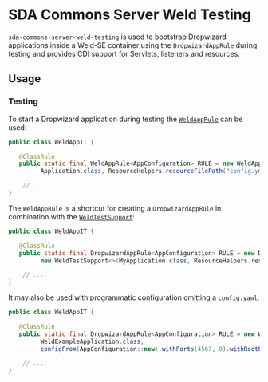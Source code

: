 # SDA Commons Server Weld Testing

`sda-commons-server-weld-testing` is used to bootstrap Dropwizard applications inside a Weld-SE container using the
`DropwizardAppRule` during testing and provides CDI support for Servlets, listeners and resources.

## Usage

### Testing

To start a Dropwizard application during testing the [`WeldAppRule`](./src/main/java/org/sdase/commons/server/weld/testing/WeldAppRule.java) can be used:

```java
public class WeldAppIT {

   @ClassRule
   public static final WeldAppRule<AppConfiguration> RULE = new WeldAppRule<>(
         Application.class, ResourceHelpers.resourceFilePath("config.yml"));

    // ...
} 
```
 
The `WeldAppRule` is a shortcut for creating a `DropwizardAppRule` in combination with the [`WeldTestSupport`](./src/main/java/org/sdase/commons/server/weld/testing/WeldTestSupport.java):
 
```java
public class WeldAppIT {

   @ClassRule
   public static final DropwizardAppRule<AppConfiguration> RULE = new DropwizardAppRule<>(
         new WeldTestSupport<>(MyApplication.class, ResourceHelpers.resourceFilePath("config.yml")));

    // ...
} 
```

It may also be used with programmatic configuration omitting a `config.yaml`:

```java
public class WeldAppIT {

   @ClassRule
   public static final DropwizardAppRule<AppConfiguration> RULE = new WeldAppRule<>(
         WeldExampleApplication.class,
         configFrom(AppConfiguration::new).withPorts(4567, 0).withRootPath("/api/*").build());

    // ...
}
```
